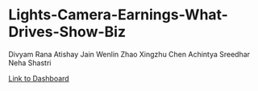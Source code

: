 # Lights-Camera-Earnings-What-Drives-Show-Biz

Divyam Rana
Atishay Jain
Wenlin Zhao
Xingzhu Chen
Achintya Sreedhar
Neha Shastri


[Link to Dashboard](https://public.tableau.com/app/profile/divyam.rana5237/viz/ExploringtheData/RevenueDashboard?publish=yes)
